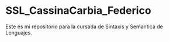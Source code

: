 # SSL_CassinaCarbia_Federico
Este es mi repositorio para la cursada de Sintaxis y Semantica de Lenguajes.